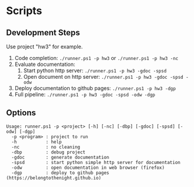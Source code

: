 # Scripts

## Development Steps

Use project "hw3" for example.

1. Code completion: ```./runner.ps1 -p hw3``` or ```./runner.ps1 -p hw3 -nc```
2. Evaluate documentation:
   1. Start python http server: ```./runner.ps1 -p hw3 -gdoc -spsd```
   2. Open document on http server: ```./runner.ps1 -p hw3 -gdoc -spsd -odw```
3. Deploy documentation to github pages: ```./runner.ps1 -p hw3 -dgp```
4. Full pipeline: ```./runner.ps1 -p hw3 -gdoc -spsd -odw -dgp```

## Options

```
Usage: runner.ps1 -p <project> [-h] [-nc] [-dbp] [-gdoc] [-spsd] [-odw] [-dgp]
  -p <program> : project to run
  -h           : help
  -nc          : no cleaning
  -dbp         : debug project
  -gdoc        : generate documentation
  -spsd        : start python simple http server for documentation
  -odw         : open documentation in web browser (firefox)
  -dgp         : deploy to github pages (https://belongtothenight.github.io)
```